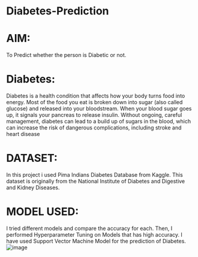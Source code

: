 # Diabetes-Prediction
# AIM:
To Predict whether the person is Diabetic or not.
# Diabetes:
Diabetes is a health condition that affects how your body turns food into energy. Most of the food you eat is broken down into sugar (also called glucose) and released into your bloodstream. When your blood sugar goes up, it signals your pancreas to release insulin.
Without ongoing, careful management, diabetes can lead to a build up of sugars in the blood, which can increase the risk of dangerous complications, including stroke and heart disease
# DATASET:
In this project i used Pima Indians Diabetes Database from Kaggle. This dataset is originally from the National Institute of Diabetes and Digestive and Kidney Diseases.
# MODEL USED:
I tried different models and compare the accuracy for each. Then, I performed Hyperparameter Tuning on Models that has high accuracy. I have used Support Vector Machine Model for the prediction of Diabetes.
![image](https://user-images.githubusercontent.com/113938735/201736405-429398f7-bb53-40f2-a52b-7052ed3dad79.png)
